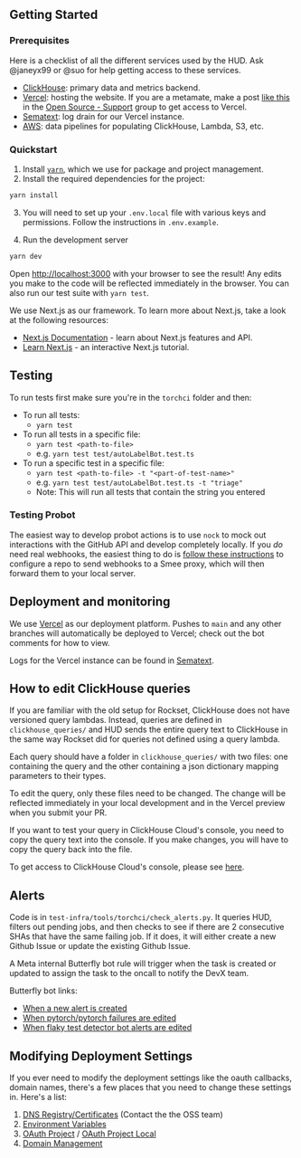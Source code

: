 ## Getting Started

### Prerequisites

Here is a checklist of all the different services used by the HUD. Ask
@janeyx99 or @suo for help getting access to these services.

- [ClickHouse](https://console.clickhouse.cloud/): primary data and metrics backend.
- [Vercel](https://vercel.com/): hosting the website. If you are a metamate,
  make a post [like
  this](https://fb.workplace.com/groups/osssupport/posts/27574509675504286) in the
  [Open Source - Support](https://fb.workplace.com/groups/773769332671684) group
  to get access to Vercel.
- [Sematext](https://sematext.com/): log drain for our Vercel instance.
- [AWS](http://aws.com/): data pipelines for populating ClickHouse, Lambda, S3, etc.

### Quickstart

1. Install [`yarn`](https://yarnpkg.com/getting-started/install), which we
   use for package and project management.
2. Install the required dependencies for the project:

```bash
yarn install
```

3. You will need to set up your `.env.local` file with various keys and
   permissions. Follow the instructions in `.env.example`.

4. Run the development server

```bash
yarn dev
```

Open [http://localhost:3000](http://localhost:3000) with your browser to see the
result! Any edits you make to the code will be reflected immediately in the
browser. You can also run our test suite with `yarn test`.

We use Next.js as our framework. To learn more about Next.js, take a look at the
following resources:

- [Next.js Documentation](https://nextjs.org/docs) - learn about Next.js features and API.
- [Learn Next.js](https://nextjs.org/learn) - an interactive Next.js tutorial.

## Testing

To run tests first make sure you're in the `torchci` folder and then:

- To run all tests:
  - `yarn test`
- To run all tests in a specific file:
  - `yarn test <path-to-file>`
  - e.g. `yarn test test/autoLabelBot.test.ts`
- To run a specific test in a specific file:
  - `yarn test <path-to-file> -t "<part-of-test-name>"`
  - e.g. `yarn test test/autoLabelBot.test.ts -t "triage"`
  - Note: This will run all tests that contain the string you entered

### Testing Probot

The easiest way to develop probot actions is to use `nock` to mock out
interactions with the GitHub API and develop completely locally. If you _do_
need real webhooks, the easiest thing to do is [follow these
instructions](https://github.com/pytorch/test-infra/wiki/Testing-Probot-Locally)
to configure a repo to send webhooks to a Smee proxy, which will then forward
them to your local server.

## Deployment and monitoring

We use [Vercel](https://vercel.com/torchci) as our deployment platform. Pushes
to `main` and any other branches will automatically be deployed to Vercel; check out
the bot comments for how to view.

Logs for the Vercel instance can be found in [Sematext](https://sematext.com/).

## How to edit ClickHouse queries

If you are familiar with the old setup for Rockset, ClickHouse does not have
versioned query lambdas. Instead, queries are defined in `clickhouse_queries/`
and HUD sends the entire query text to ClickHouse in the same way Rockset did
for queries not defined using a query lambda.

Each query should have a folder in `clickhouse_queries/` with two files: one
containing the query and the other containing a json dictionary mapping
parameters to their types.

To edit the query, only these files need to be changed. The change will be
reflected immediately in your local development and in the Vercel preview when
you submit your PR.

If you want to test your query in ClickHouse Cloud's console, you need to copy
the query text into the console. If you make changes, you will have to copy the
query back into the file.

To get access to ClickHouse Cloud's console, please see
[here](https://github.com/pytorch/test-infra/wiki/Querying-ClickHouse-database-for-fun-and-profit#prerequisites).

## Alerts

Code is in `test-infra/tools/torchci/check_alerts.py`. It queries HUD, filters out pending jobs, and then checks to see if there are 2 consecutive
SHAs that have the same failing job. If it does, it will either create a new Github Issue or update the existing
Github Issue.

A Meta internal Butterfly bot rule will trigger when the task is created or updated to assign the task to the oncall to notify the DevX team.

Butterfly bot links:

- [When a new alert is created](https://www.internalfb.com/butterfly/rule/5455687371213466)
- [When pytorch/pytorch failures are edited](https://www.internalfb.com/butterfly/rule/2024866984357962)
- [When flaky test detector bot alerts are edited](https://www.internalfb.com/butterfly/rule/741489054164977)

## Modifying Deployment Settings

If you ever need to modify the deployment settings like the oauth callbacks, domain names, there's a few places that you need to change these settings in. Here's a list:

1. [DNS Registry/Certificates](https://fb.workplace.com/groups/osssupport) (Contact the the OSS team)
2. [Environment Variables](https://vercel.com/fbopensource/torchci/settings/environment-variables)
3. [OAuth Project](https://github.com/settings/applications/1973779) / [OAuth Project Local](https://github.com/settings/applications/1976306)
4. [Domain Management](https://vercel.com/fbopensource/torchci/settings/domains)
